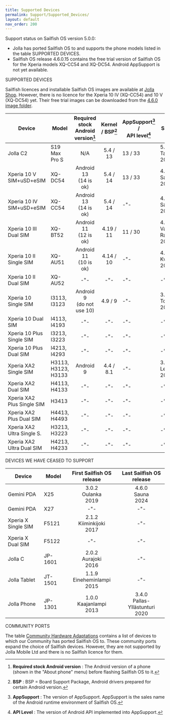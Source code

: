 ```yaml
---
title: Supported Devices
permalink: Support/Supported_Devices/
layout: default
nav_order: 200
---
```


Support status on Sailfish OS version 5.0.0:
* Jolla has ported Sailfish OS to and supports the phone models listed in the table SUPPORTED DEVICES.
* Sailfish OS release 4.6.0.15 contains the free trial version of Sailfish OS for the Xperia models XQ-CC54 and XQ-DC54. Android AppSupport is not yet available.


SUPPORTED DEVICES

Sailfish licences and installable Sailfish OS images are available at [Jolla Shop](https://commerce.jolla.com/). However, there is no licence for the Xperia 10 IV (XQ-CC54) and 10 V (XQ-DC54) yet. Their free trial images can be downloaded from the [4.6.0 image folder](https://releases.sailfishos.org/images/).


| Device                     | Model               | Required stock Android version[^1]  | Kernel / BSP[^2] | AppSupport[^3] /<br />API level[^4]         | First Sailfish OS release        |
| -------------------------- | ------------------- | :---------------------------------: | :--------------: | ------------------------------------------- | -------------------------------- |
| Jolla C2                   | S19 Max Pro S       | N/A                                 | 5.4 / 13         | 13 / 33                                     | 5.0.0<br />Tampella<br />2025    |
| Xperia 10 V SIM+uSD+eSIM   | XQ-DC54             | Android 13<br />(14 is ok)          | 5.4 / 14         | 13 / 33                                     | 4.6.0<br />Sauna<br />2024       |
| Xperia 10 IV SIM+uSD+eSIM  | XQ-CC54             | Android 13<br />(14 is ok)          | 5.4 / 14         | -"-                                         | 4.6.0<br />Sauna<br />2024       |
| Xperia 10 III Dual SIM     | XQ-BT52             | Android 11<br />(12 is ok)          | 4.19 / 11        | 11 / 30                                     | 4.4.0<br />Vanha Rauma<br />2022 |
| Xperia 10 II Single SIM    | XQ-AU51             | Android 11<br />(10 is ok)          | 4.14 / 10        | -"-                                         | 4.1.0<br />Kvarken<br />2021     |
| Xperia 10 II Dual SIM      | XQ-AU52             | -"-                                 |   -"-            | -"-                                         | -"-                              |
| Xperia 10 Single SIM       | I3113, I3123        | Android 9 <br />(do not use 10)     | 4.9 /  9         | -"-                                         | 3.2.0<br />Torronsuo<br />2019   |
| Xperia 10 Dual SIM         | I4113, I4193        | -"-                                 |   -"-            | -"-                                         | -"-                              | 
| Xperia 10 Plus Single SIM  | I3213, I3223        | -"-                                 |   -"-            | -"-                                         | -"-                              |
| Xperia 10 Plus Dual SIM    | I4213, I4293        | -"-                                 |   -"-            | -"-                                         | -"-                              |
| Xperia XA2 Single SIM      | H3113, H3123, H3133 | Android 9                           | 4.4 / 8.1        | -"-                                         | 3.0.0<br />Lemmenjoki<br />2018  |
| Xperia XA2 Dual SIM        | H4113, H4133        | -"-                                 |   -"-            | -"-                                         | -"-                              |
| Xperia XA2 Plus Single SIM | H3413               | -"-                                 |   -"-            | -"-                                         | -"-                              |
| Xperia XA2 Plus Dual SIM   | H4413, H4493        | -"-                                 |   -"-            | -"-                                         | -"-                              |
| Xperia XA2 Ultra Single S. | H3213, H3223        | -"-                                 |   -"-            | -"-                                         | -"-                              |
| Xperia XA2 Ultra Dual SIM  | H4213, H4233        | -"-                                 |   -"-            | -"-                                         | -"-                              |


[^1]: **Required stock Android version** : The Android version of a phone (shown in the "About phone" menu) before flashing Sailfish OS to it.
[^2]: **BSP**                            : BSP = Board Support Package, Android drivers prepared for certain Android version.
[^3]: **AppSupport**                     : The version of AppSupport. AppSupport is the sales name of the Android runtime environment of Sailfish OS.
[^4]: **API Level**                      : The version of Android API implemented into AppSupport.


DEVICES WE HAVE CEASED TO SUPPORT

| Device               | Model       | First Sailfish OS release           | Last Sailfish OS release                 |
| -------------------- | ----------- | :---------------------------------: | :--------------------------------------: |
| Gemini PDA           | X25         | 3.0.2<br />Oulanka<br />2019        | 4.6.0<br />Sauna<br />2024               |
| Gemini PDA           | X27         | -"-                                 | -"-                                      |
| Xperia X Single SIM  | F5121       | 2.1.2<br />Kiiminkijoki<br />2017   | -"-                                      |
| Xperia X Dual SIM    | F5122       | -"-                                 | -"-                                      |
| Jolla C              | JP-1601     | 2.0.2<br />Aurajoki<br />2016       | -"-                                      |
| Jolla Tablet         | JT-1501     | 1.1.9<br />Eineheminlampi<br />2015 | -"-                                      |
| Jolla Phone          | JP-1301     | 1.0.0<br />Kaajanlampi<br />2013    | 3.4.0<br />Pallas-Yllästunturi<br />2020 |


COMMUNITY PORTS

The table [Community Hardware Adaptations](https://forum.sailfishos.org/t/community-hardware-adaptations/14081) contains a list of devices to which our Community has ported Sailfish OS to.
These community ports expand the choice of Sailfish devices. However, they are not supported by Jolla Mobile Ltd and there is no Sailfish licence for them.



